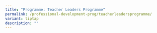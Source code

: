 ```yaml
---
title: "Programme: Teacher Leaders Programme"
permalink: /professional-development-prog/teacherleadersprogramme/
variant: tiptap
description: ""
---
```


